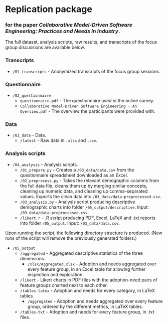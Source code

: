 # Replication package
### for the paper _Collaborative Model-Driven Software Engineering: Practices and Needs in Industry_.

The full dataset, analysis scripts, raw results, and transcripts of the focus group discussions are available below.

### Transcripts
* `/01_transcripts` -  Anonymized transcripts of the focus group sessions.


### Questionnaire
* `/02_questionnaire`
   * `questionnaire.pdf` - The questionnaire used in the online survey.
   * `Collaborative Model-Driven Software Engineering - An Overview.pdf` - The overview the participants were provided with.

### Data

* `/03_data` - Data.
   * `/latest` - Raw data in `.xlsx` and `.csv`.

### Analysis scripts

* `/04_analysis` - Analysis scripts.
   * `/01_prepare.py` - Creates a `/03_data/data.csv` from the questionnaire spreadsheet downloaded as an Excel.
   * `/02_preprocess.py` - Takes the relevant demographic columns from the full data file, cleans them up by merging similar concepts, cleaning up numeric data, and cleaning up comma-separated values. Exports the clean data into `/03_data/data-preprocessed.csv`.
   * `/03_analysis.py` - Analysis script producing descriptive demographic charts into folder `/05_output/descriptive`. Input: `/03_data/data-preprocessed.csv`.
   * `/likert.r` - .R script producing PDF, Excel, LaTeX and .txt reports into folder `/05_output`. Input: `/03_data/data.csv`.

Upon running the script, the following directory structure is produced. (New runs of the script will remove the previously generated folders.)
* `/05_output`
   * `/aggregated` - Aggregated descriptive statistics of the three dimensions.
      * `/xlsx/Aggregated.xlsx` - Adoption and needs aggregated over every feature group, in an Excel table for allowing further inspection and exploration.
   * `/likert` - Likert charts in PDF files with the adoption-need pairs of feature groups charted next to each other.
   * `/tables-latex` - Adoption and needs for every category, in LaTeX tables.
      * `/aggregated` - Adoption and needs aggregated over every feature group, ordered by the different metrics, in LaTeX tables.
   * `/tables-txt` - Adoption and needs for every feature group, in .txt files.
